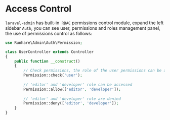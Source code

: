 # Access Control


`laravel-admin` has built-in` RBAC` permissions control module, expand the left sidebar `Auth`, you can see user, permissions and roles management panel, the use of permissions control as follows:

```php
use Runhare\Admin\Auth\Permission;

class UserController extends Controller
{
    public function __construct()
    {
        // Check permissions, the role of the user permissions can be accessed
        Permission::check('user');
        
        // 'editor' and 'developer' role can be accessed
        Permission::allow(['editor', 'developer']);
        
        // 'editor' and 'developer' role are denied
        Permission::deny(['editor', 'developer']);
    }
}
```